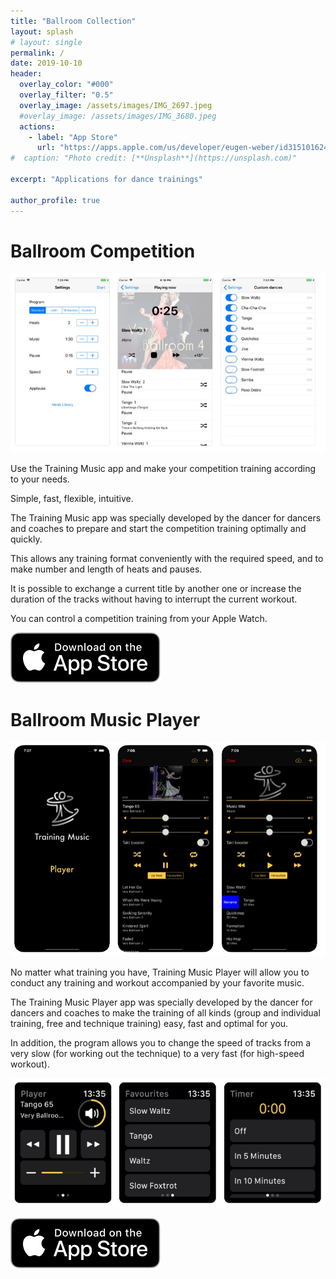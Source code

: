 ```yaml
---
title: "Ballroom Collection"
layout: splash
# layout: single
permalink: /
date: 2019-10-10
header:
  overlay_color: "#000"
  overlay_filter: "0.5"
  overlay_image: /assets/images/IMG_2697.jpeg
  #overlay_image: /assets/images/IMG_3680.jpeg
  actions:
    - label: "App Store"
      url: "https://apps.apple.com/us/developer/eugen-weber/id315101624"
#  caption: "Photo credit: [**Unsplash**](https://unsplash.com)"
  
excerpt: "Applications for dance trainings"

author_profile: true 
---
```


# Ballroom Competition

![](/assets/images/music/music0.png)

Use the Training Music app and make your competition training according to your needs.

Simple, fast, flexible, intuitive.

The Training Music app was specially developed by the dancer for dancers and coaches to prepare and start the competition training optimally and quickly.

This allows any training format conveniently with the required speed, and to make number and length of heats and pauses.

It is possible to exchange a current title by another one or increase the duration of the tracks without having to interrupt the current workout.

You can control a competition training from your Apple Watch.

[![](/assets/images/Download.svg)][download-music]




# Ballroom Music Player

![](/assets/images/player/player6.png)

No matter what training you have, Training Music Player will allow you to conduct any training and workout accompanied by your favorite music.

The Training Music Player app was specially developed by the dancer for dancers and coaches to make the training of all kinds (group and individual training, free and technique training) easy, fast and optimal for you.

In addition, the program allows you to change the speed of tracks from a very slow (for working out the technique) to a very fast (for high-speed workout).

![](/assets/images/player/player5.png)

[![](/assets/images/Download.svg)][download-player]

[download-music]: https://apps.apple.com/us/app/training-music/id1418540280
[download-player]: https://apps.apple.com/us/app/training-music-player/id1418532458
